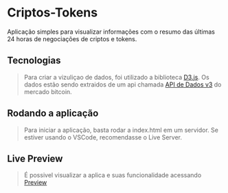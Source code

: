 # Criptos-Tokens
Aplicação simples para visualizar informações com o resumo das últimas 24 horas de negociações de criptos e tokens.

## Tecnologias
> Para criar a vizuliçao de dados, foi utilizado a biblioteca [D3.js](https://github.com/d3/d3/blob/main/API.md).
> Os dados estão sendo extraidos de um api chamada [API de Dados v3](https://www.mercadobitcoin.com.br/api-doc/) do mercado bitcoin.

## Rodando a aplicação

> Para iniciar a aplicação, basta rodar a index.html em um servidor. Se estiver usando o VSCode, recomendasse o Live Server.

## Live Preview
> É possivel visualizar a aplica e suas funcionalidade acessando [Preview](https://6145188a82275d279421a79d--lucid-albattani-7bc620.netlify.app/)
